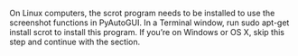 On Linux computers, the scrot program needs to be installed to use the screenshot functions in PyAutoGUI. In a Terminal window, run sudo apt-get install scrot to install this program. If you’re on Windows or OS X, skip this step and continue with the section.